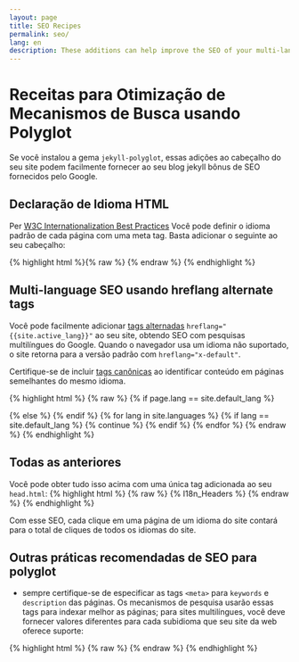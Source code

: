 ```yaml
---
layout: page
title: SEO Recipes
permalink: seo/
lang: en
description: These additions can help improve the SEO of your multi-language jekyll blog when using Polyglot.
---
```

# Receitas para Otimização de Mecanismos de Busca usando Polyglot

Se você instalou a gema `jekyll-polyglot`, essas adições ao cabeçalho do seu site podem facilmente fornecer ao seu blog jekyll bônus de SEO fornecidos pelo Google.

## Declaração de Idioma HTML

Per [W3C Internationalization Best Practices](http://www.w3.org/International/geo/html-tech/tech-lang.html#ri20060630.133615821)
Você pode definir o idioma padrão de cada página com uma meta tag. Basta adicionar o seguinte ao seu cabeçalho:

{% highlight html %}{% raw %}
<meta http-equiv="Content-Language" content="{{site.active_lang}}">
{% endraw %}
{% endhighlight %}

## Multi-language SEO usando hreflang alternate tags

Você pode facilmente adicionar [tags alternadas](https://developers.google.com/search/docs/specialty/international/localized-versions?hl=pt-BR) `hreflang="{{site.active_lang}}"` ao seu site, obtendo SEO com pesquisas multilíngues do Google. Quando o navegador usa um idioma não suportado, o site retorna para a versão padrão com `hreflang="x-default"`.

Certifique-se de incluir [tags canônicas](https://developers.google.com/search/docs/specialty/international/managing-multi-regional-sites?hl=pt-BR) ao identificar conteúdo em páginas semelhantes do mesmo idioma.

{% highlight html %}
{% raw %}
{% if page.lang == site.default_lang %}
<link rel="canonical"
      href="http://yoursite.com{{page.permalink}}" />
{% else %}
<link rel="canonical"
      href="http://yoursite.com/{{page.lang}}{{page.permalink}}" />
{% endif %}
<link rel="alternate"
      hreflang="{{site.default_lang}}"
      href="http://yoursite.com{{page.permalink}}" />
<link rel="alternate"
      hreflang="x-default"
      href="http://yoursite.com{{page.permalink}}" />
{% for lang in site.languages %}
{% if lang == site.default_lang %}
  {% continue %}
{% endif %}
<link rel="alternate"
    hreflang="{{lang}}"
    href="http://yoursite.com/{{lang}}{{page.permalink}}" />
{% endfor %}
{% endraw %}
{% endhighlight %}

## Todas as anteriores

Você pode obter tudo isso acima com uma única tag adicionada ao seu `head.html`:
{% highlight html %}
{% raw %}
{% I18n_Headers %}
{% endraw %}
{% endhighlight %}

Com esse SEO, cada clique em uma página de um idioma do site contará para o total de cliques de todos os idiomas do site.

## Outras práticas recomendadas de SEO para polyglot

* sempre certifique-se de especificar as tags `<meta>` para `keywords` e `description` das páginas. Os mecanismos de pesquisa usarão essas tags para indexar melhor as páginas; para sites multilíngues, você deve fornecer valores diferentes para cada subidioma que seu site da web oferece suporte:

{% highlight html %}
{% raw %}
  <meta name="description" content="{{ page.description | default: site.description[site.active_lang] }}">
  <meta name="keywords" content="{{ page.keywords | default: site.keywords[site.active_lang] }}">
{% endraw %}
{% endhighlight %}